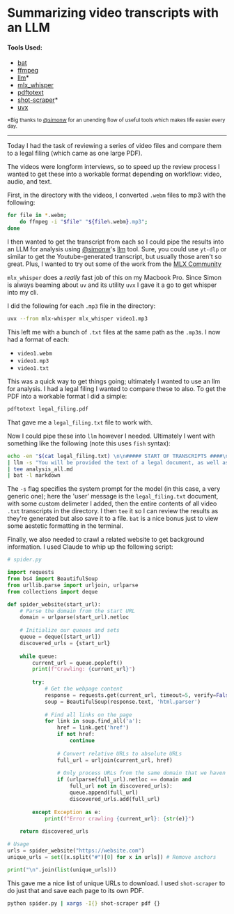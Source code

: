 # Summarizing video transcripts with an LLM


#### Tools Used:
- [bat](https://github.com/sharkdp/bat)
- [ffmpeg](https://ffmpeg.org)
- [llm](https://github.com/simonw/llm)*
- [mlx_whisper](https://github.com/ml-explore/mlx-examples/tree/main/whisper)
- [pdftotext](https://github.com/jalan/pdftotext)
- [shot-scraper](https://github.com/simonw/shot-scraper)*
- [uvx](https://docs.astral.sh/uv/)

<sub>*Big thanks to [@simonw](https://x.com/simonw) for an unending flow of useful tools which makes life easier every day.</sub>

---


Today I had the task of reviewing a series of video files and compare them to a legal filing (which came as one large PDF).

The videos were longform interviews, so to speed up the review process I wanted to get these into a workable format depending on workflow: video, audio, and text.

First, in the directory with the videos, I converted `.webm` files to mp3 with the following:

```bash
for file in *.webm; 
    do ffmpeg -i "$file" "${file%.webm}.mp3"; 
done
```

I then wanted to get the transcript from each so I could pipe the results into an LLM for analysis using [@simonw](https://x.com/simonw)'s [llm](https://github.com/simonw/llm) tool. Sure, you could use `yt-dlp` or similar to get the Youtube-generated transcript, but usually those aren't so great. Plus, I wanted to try out some of the work from the [MLX Community](https://huggingface.co/mlx-community)

`mlx_whisper` does a *really* fast job of this on my Macbook Pro. Since Simon is always beaming about `uv` and its utility `uvx` I gave it a go to get whisper into my cli.


I did the following for each `.mp3` file in the directory:
```bash
uvx --from mlx-whisper mlx_whisper video1.mp3
```

This left me with a bunch of `.txt` files at the same path as the `.mp3`s. I now had a format of each:
- `video1.webm`
- `video1.mp3`
- `video1.txt`

This was a quick way to get things going; ultimately I wanted to use an llm for analysis. I had a legal filing I wanted to compare these to also. To get the PDF into a workable format I did a simple:

```bash 
pdftotext legal_filing.pdf
```

That gave me a `legal_filing.txt` file to work with.

Now I could pipe these into `llm` however I needed. Ultimately I went with something like the following (note this uses `fish` syntax):
```bash
echo -en "$(cat legal_filing.txt) \n\n##### START OF TRANSCRIPTS ####\n\n $(cat video*.txt)" \
| llm -s "You will be provided the text of a legal document, as well as a series of transcripts from related interviews. Provide an analysis and comparison." \ 
| tee analysis_all.md
| bat -l markdown
```

The `-s` flag specifies the system prompt for the model (in this case, a very generic one); here the 'user' message is the `legal_filing.txt` document, with some custom delimeter I added, then the entire contents of all video `.txt` transcripts in the directory. I then `tee` it so I can review the results as they're generated but also save it to a file. `bat` is a nice bonus just to view some aestetic formatting in the terminal.

Finally, we also needed to crawl a related website to get background information. I used Claude to whip up the following script:

```python
# spider.py

import requests
from bs4 import BeautifulSoup
from urllib.parse import urljoin, urlparse
from collections import deque

def spider_website(start_url):
    # Parse the domain from the start URL
    domain = urlparse(start_url).netloc
    
    # Initialize our queues and sets
    queue = deque([start_url])
    discovered_urls = {start_url}
    
    while queue:
        current_url = queue.popleft()
        print(f"Crawling: {current_url}")
        
        try:
            # Get the webpage content
            response = requests.get(current_url, timeout=5, verify=False)
            soup = BeautifulSoup(response.text, 'html.parser')
            
            # Find all links on the page
            for link in soup.find_all('a'):
                href = link.get('href')
                if not href:
                    continue
                
                # Convert relative URLs to absolute URLs
                full_url = urljoin(current_url, href)
                
                # Only process URLs from the same domain that we haven't seen before
                if (urlparse(full_url).netloc == domain and 
                    full_url not in discovered_urls):
                    queue.append(full_url)
                    discovered_urls.add(full_url)
                    
        except Exception as e:
            print(f"Error crawling {current_url}: {str(e)}")
    
    return discovered_urls

# Usage
urls = spider_website("https://website.com")
unique_urls = set([x.split("#")[0] for x in urls]) # Remove anchors

print("\n".join(list(unique_urls)))
```
This gave me a nice list of unique URLs to download. I used `shot-scraper` to do just that and save each page to its own PDF.

```bash
python spider.py | xargs -I{} shot-scraper pdf {}
```

